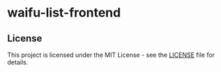 # waifu-list-frontend


## License
This project is licensed under the MIT License - see the <a href="https://github.com/Chubbyman2/waifu-list-frontend/blob/main/LICENSE">LICENSE</a> file for details.
